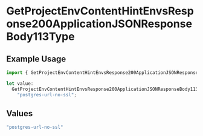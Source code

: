 # GetProjectEnvContentHintEnvsResponse200ApplicationJSONResponseBody113Type

## Example Usage

```typescript
import { GetProjectEnvContentHintEnvsResponse200ApplicationJSONResponseBody113Type } from "@simplesagar/vercel/models/getprojectenvop.js";

let value:
  GetProjectEnvContentHintEnvsResponse200ApplicationJSONResponseBody113Type =
    "postgres-url-no-ssl";
```

## Values

```typescript
"postgres-url-no-ssl"
```
